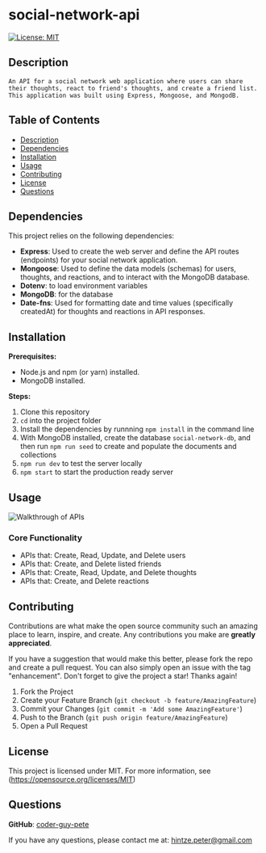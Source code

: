 # social-network-api

  [![License: MIT](https://img.shields.io/badge/License-MIT-blue.svg)](https://opensource.org/licenses/MIT)

## Description

    An API for a social network web application where users can share their thoughts, react to friend's thoughts, and create a friend list. This application was built using Express, Mongoose, and MongodB.
  
## Table of Contents

* [Description](#description)
* [Dependencies](#dependencies)
* [Installation](#installation)
* [Usage](#usage)
* [Contributing](#contributing)
* [License](#license)
* [Questions](#questions)

## Dependencies

  This project relies on the following dependencies:

* **Express**: Used to create the web server and define the API routes (endpoints) for your social network application.
* **Mongoose**: Used to define the data models (schemas) for users, thoughts, and reactions, and to interact with the MongoDB database.
* **Dotenv**: to load environment variables
* **MongoDB**: for the database
* **Date-fns**: Used for formatting date and time values (specifically createdAt) for thoughts and reactions in API responses.

## Installation

**Prerequisites:**

* Node.js and npm (or yarn) installed.
* MongoDB installed.

**Steps:**

1. Clone this repository
2. `cd` into the project folder
3. Install the dependencies by runnning `npm install` in the command line
4. With MongoDB installed, create the database `social-network-db`, and then run `npm run seed` to create and populate the documents and collections
5. `npm run dev` to test the server locally
7. `npm start` to start the production ready server

## Usage

![Walkthrough of APIs]()

### Core Functionality

* APIs that: Create, Read, Update, and Delete users
* APIs that: Create, and Delete listed friends
* APIs that: Create, Read, Update, and Delete thoughts
* APIs that: Create, and Delete reactions

## Contributing

Contributions are what make the open source community such an amazing place to learn, inspire, and create. Any contributions you make are **greatly appreciated**.

If you have a suggestion that would make this better, please fork the repo and create a pull request. You can also simply open an issue with the tag "enhancement".
Don't forget to give the project a star! Thanks again!

1. Fork the Project
2. Create your Feature Branch (`git checkout -b feature/AmazingFeature`)
3. Commit your Changes (`git commit -m 'Add some AmazingFeature'`)
4. Push to the Branch (`git push origin feature/AmazingFeature`)
5. Open a Pull Request

## License

  This project is licensed under MIT. For more information, see (<https://opensource.org/licenses/MIT>)

## Questions

  **GitHub**: [coder-guy-pete](https://github.com/coder-guy-pete)

  If you have any questions, please contact me at: <hintze.peter@gmail.com>
  
